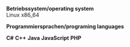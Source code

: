 __Betriebssystem/operating system__  
Linux x86_64

__Programmiersprachen/programing languages__  

__C#__
__C++__
__Java__
__JavaScript__
__PHP__


